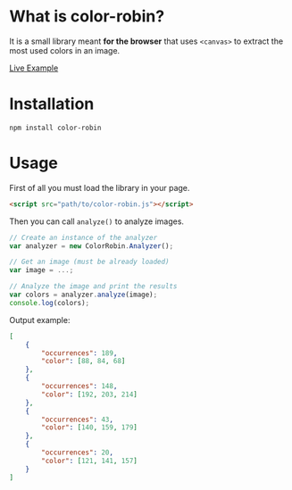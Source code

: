 # What is color-robin?

It is a small library meant **for the browser** that uses `<canvas>` to extract the most used colors in an image.

<a href="https://projects.ptrgast.com/color-robin/">Live Example</a>

# Installation

```
npm install color-robin
```

# Usage

First of all you must load the library in your page.

```html
<script src="path/to/color-robin.js"></script>
```

Then you can call `analyze()` to analyze images.

```javascript
// Create an instance of the analyzer
var analyzer = new ColorRobin.Analyzer();

// Get an image (must be already loaded)
var image = ...;

// Analyze the image and print the results
var colors = analyzer.analyze(image);
console.log(colors);
```

Output example:

```json
[
    {
        "occurrences": 189,
        "color": [88, 84, 68]
    },
    {
        "occurrences": 148,
        "color": [192, 203, 214]
    },
    {
        "occurrences": 43,
        "color": [140, 159, 179]
    },
    {
        "occurrences": 20,
        "color": [121, 141, 157]
    }
]
```